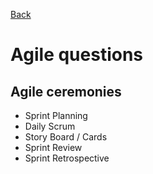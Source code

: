 [Back](../README.md)

# Agile questions

## Agile ceremonies

 - Sprint Planning
 - Daily Scrum
 - Story Board / Cards
 - Sprint Review
 - Sprint Retrospective
